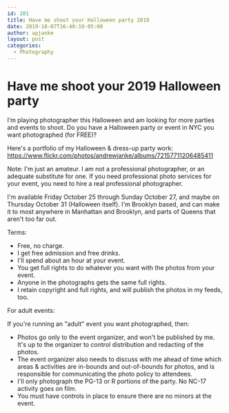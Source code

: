 ```yaml
---
id: 281
title: Have me shoot your Halloween party 2019
date: 2019-10-07T16:40:19-05:00
author: apjanke
layout: post
categories:
  - Photography
---
```


# Have me shoot your 2019 Halloween party

I‘m playing photographer this Halloween and am looking for more parties and events to shoot. Do you have a Halloween party or event in NYC you want photographed (for FREE)?

Here's a portfolio of my Halloween & dress-up party work: https://www.flickr.com/photos/andrewjanke/albums/72157711206485411

Note: I'm just an amateur. I am not a professional photographer, or an adequate substitute for one. If you need professional photo services for your event, you need to hire a real professional photographer.

I'm available Friday October 25 through Sunday October 27, and maybe on Thursday October 31 (Halloween itself). I'm Brooklyn based, and can make it to most anywhere in Manhattan and Brooklyn, and parts of Queens that aren't too far out.

Terms:

* Free, no charge.
* I get free admission and free drinks.
* I'll spend about an hour at your event.
* You get full rights to do whatever you want with the photos from your event.
* Anyone in the photographs gets the same full rights.
* I retain copyright and full rights, and will publish the photos in my feeds, too.

For adult events:

If you're running an "adult" event you want photographed, then:

* Photos go only to the event organizer, and won't be published by me. It's up to the organizer to control distribution and redacting of the photos.
* The event organizer also needs to discuss with me ahead of time which areas & activities are in-bounds and out-of-bounds for photos, and is responsible for communicating the photo policy to attendees.
* I'll only photograph the PG-13 or R portions of the party. No NC-17 activity goes on film.
* You must have controls in place to ensure there are no minors at the event.
